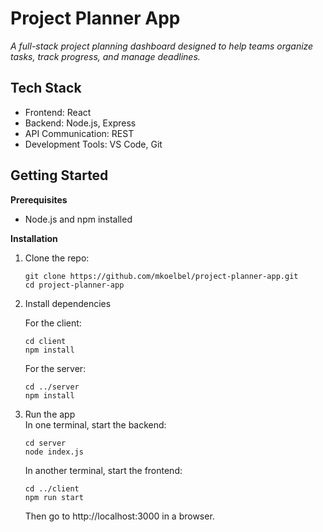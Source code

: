 # Project Planner App
*A full-stack project planning dashboard designed to help teams organize tasks, track progress, and manage deadlines.*

## Tech Stack
- Frontend: React
- Backend: Node.js, Express
- API Communication: REST
- Development Tools: VS Code, Git

## Getting Started
**Prerequisites**
- Node.js and npm installed

**Installation**
  1. Clone the repo:
     ```
     git clone https://github.com/mkoelbel/project-planner-app.git
     cd project-planner-app
     ```
  3. Install dependencies
      
      For the client:
      ```
      cd client
      npm install
      ```
      For the server:
      ```
      cd ../server
      npm install
      ```
  5. Run the app  
      In one terminal, start the backend:
      ```
      cd server
      node index.js
      ```
      In another terminal, start the frontend:
      ```
      cd ../client
      npm run start
      ```
      Then go to http://localhost:3000 in a browser.
